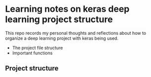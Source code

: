 # Learning notes on keras deep learning project structure

This repo records my personal thoughts and reflections about how to organize a deep learning project with keras being used.
* The project file structure
* Important functions


## Project structure


